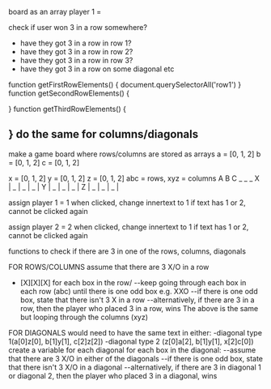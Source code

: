 board as an array
player 1 = 

check if user won
3 in a row somewhere?
- have they got 3 in a row in row 1?
- have they got 3 in a row in row 2?
- have they got 3 in a row in row 3?
- have they got 3 in a row on some diagonal etc

function getFirstRowElements() {
  document.querySelectorAll('row1')
}
function getSecondRowElements() {

}
function getThirdRowElements() {

}
do the same for columns/diagonals
----------------------------------------------
make a game board where rows/columns are stored as arrays
a = [0, 1, 2]
b = [0, 1, 2]
c = [0, 1, 2]

x = [0, 1, 2]
y = [0, 1, 2]
z = [0, 1, 2]
abc = rows, xyz = columns 
    A   B   C
    _   _   _
X | _ | _ | _ |
Y | _ | _ | _ |
Z | _ | _ | _ |

<!-- PLAYERS -->
assign player 1 = 1
when clicked, change innertext to 1
if text has 1 or 2, cannot be clicked again

assign player 2 = 2
when clicked, change innertext to 1
if text has 1 or 2, cannot be clicked again

<!-- GAME FUNCTIONALITY -->
functions to check if there are 3 in one of the rows, columns, diagonals

FOR ROWS/COLUMNS
assume that there are 3 X/O in a row
- [X][X][X]
for each box in the row/
--keep going through each box in each row (abc) until there is one odd box e.g. XXO
--if there is one odd box, state that there isn't 3 X in a row
--alternatively, if there are 3 in a row, then the player who placed 3 in a row, wins
The above is the same but looping through the columns (xyz)

FOR DIAGONALS
would need to have the same text in either:
-diagonal type 1(a[0]z[0], b[1]y[1], c[2]z[2]) 
-diagonal type 2 (z[0]a[2], b[1]y[1], x[2]c[0])
create a variable for each diagonal
for each box in the diagonal:
--assume that there are 3 X/O in either of the diagonals
--if there is one odd box, state that there isn't 3 X/O in a diagonal
--alternatively, if there are 3 in diagonal 1 or diagonal 2, then the player who placed 3 in a diagonal, wins
